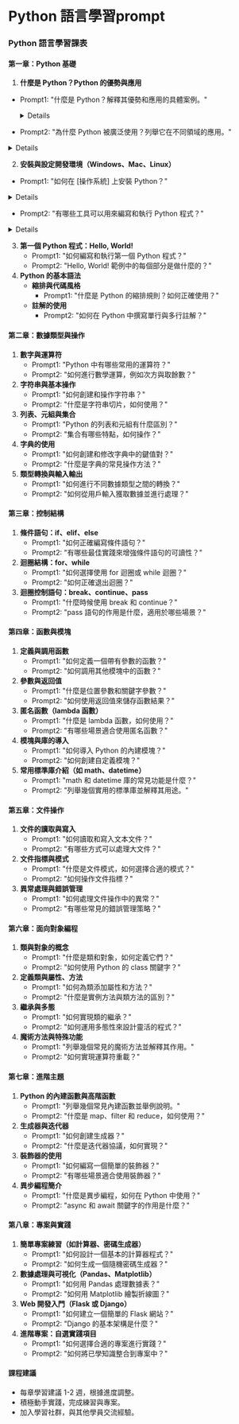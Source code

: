 # Python 語言學習prompt
### Python 語言學習課表


#### 第一章：Python 基礎

1. **什麼是 Python？Python 的優勢與應用**
- Prompt1: "什麼是 Python？解釋其優勢和應用的具體案例。"
	<details>	
	What is Python?Explain its advantages and provide specific examples of its applications
	</details>

- Prompt2: "為什麼 Python 被廣泛使用？列舉它在不同領域的應用。"
<details>
Why is Python widely used? List its applications in different fields.
</details>

2. **安裝與設定開發環境（Windows、Mac、Linux）**

- Prompt1: "如何在 [操作系統] 上安裝 Python？"
<details>
How to install Python on [operating system]?
</details>

- Prompt2: "有哪些工具可以用來編寫和執行 Python 程式？"

<details>

</details>

3. **第一個 Python 程式：Hello, World!**
	- Prompt1: "如何編寫和執行第一個 Python 程式？"
	- Prompt2: "Hello, World! 範例中的每個部分是做什麼的？"
4. **Python 的基本語法**
	- **縮排與代碼風格**
		- Prompt1: "什麼是 Python 的縮排規則？如何正確使用？"
	- **註解的使用**
		- Prompt2: "如何在 Python 中撰寫單行與多行註解？"

#### 第二章：數據類型與操作

1. **數字與運算符**
	- Prompt1: "Python 中有哪些常用的運算符？"
	- Prompt2: "如何進行數學運算，例如次方與取餘數？"
2. **字符串與基本操作**
	- Prompt1: "如何創建和操作字符串？"
	- Prompt2: "什麼是字符串切片，如何使用？"
3. **列表、元組與集合**
	- Prompt1: "Python 的列表和元組有什麼區別？"
	- Prompt2: "集合有哪些特點，如何操作？"
4. **字典的使用**
	- Prompt1: "如何創建和修改字典中的鍵值對？"
	- Prompt2: "什麼是字典的常見操作方法？"
5. **類型轉換與輸入輸出**
	- Prompt1: "如何進行不同數據類型之間的轉換？"
	- Prompt2: "如何從用戶輸入獲取數據並進行處理？"

#### 第三章：控制結構

1. **條件語句：if、elif、else**
	- Prompt1: "如何正確編寫條件語句？"
	- Prompt2: "有哪些最佳實踐來增強條件語句的可讀性？"
2. **迴圈結構：for、while**
	- Prompt1: "如何選擇使用 for 迴圈或 while 迴圈？"
	- Prompt2: "如何正確退出迴圈？"
3. **迴圈控制語句：break、continue、pass**
	- Prompt1: "什麼時候使用 break 和 continue？"
	- Prompt2: "pass 語句的作用是什麼，適用於哪些場景？"

#### 第四章：函數與模塊

1. **定義與調用函數**
	- Prompt1: "如何定義一個帶有參數的函數？"
	- Prompt2: "如何調用其他模塊中的函數？"
2. **參數與返回值**
	- Prompt1: "什麼是位置參數和關鍵字參數？"
	- Prompt2: "如何使用返回值來儲存函數結果？"
3. **匿名函數（lambda 函數）**
	- Prompt1: "什麼是 lambda 函數，如何使用？"
	- Prompt2: "有哪些場景適合使用匿名函數？"
4. **模塊與庫的導入**
	- Prompt1: "如何導入 Python 的內建模塊？"
	- Prompt2: "如何創建自定義模塊？"
5. **常用標準庫介紹（如 math、datetime）**
	- Prompt1: "math 和 datetime 庫的常見功能是什麼？"
	- Prompt2: "列舉幾個實用的標準庫並解釋其用途。"

#### 第五章：文件操作

1. **文件的讀取與寫入**
	- Prompt1: "如何讀取和寫入文本文件？"
	- Prompt2: "有哪些方式可以處理大文件？"
2. **文件指標與模式**
	- Prompt1: "什麼是文件模式，如何選擇合適的模式？"
	- Prompt2: "如何操作文件指標？"
3. **異常處理與錯誤管理**
	- Prompt1: "如何處理文件操作中的異常？"
	- Prompt2: "有哪些常見的錯誤管理策略？"

#### 第六章：面向對象編程

1. **類與對象的概念**
	- Prompt1: "什麼是類和對象，如何定義它們？"
	- Prompt2: "如何使用 Python 的 class 關鍵字？"
2. **定義類與屬性、方法**
	- Prompt1: "如何為類添加屬性和方法？"
	- Prompt2: "什麼是實例方法與類方法的區別？"
3. **繼承與多態**
	- Prompt1: "如何實現類的繼承？"
	- Prompt2: "如何運用多態性來設計靈活的程式？"
4. **魔術方法與特殊功能**
	- Prompt1: "列舉幾個常見的魔術方法並解釋其作用。"
	- Prompt2: "如何實現運算符重載？"

#### 第七章：進階主題

1. **Python 的內建函數與高階函數**
	- Prompt1: "列舉幾個常見內建函數並舉例說明。"
	- Prompt2: "什麼是 map、filter 和 reduce，如何使用？"
2. **生成器與迭代器**
	- Prompt1: "如何創建生成器？"
	- Prompt2: "什麼是迭代器協議，如何實現？"
3. **裝飾器的使用**
	- Prompt1: "如何編寫一個簡單的裝飾器？"
	- Prompt2: "有哪些場景適合使用裝飾器？"
4. **異步編程簡介**
	- Prompt1: "什麼是異步編程，如何在 Python 中使用？"
	- Prompt2: "async 和 await 關鍵字的作用是什麼？"

#### 第八章：專案與實踐

1. **簡單專案練習（如計算器、密碼生成器）**
	- Prompt1: "如何設計一個基本的計算器程式？"
	- Prompt2: "如何生成一個隨機密碼生成器？"
2. **數據處理與可視化（Pandas、Matplotlib）**
	- Prompt1: "如何用 Pandas 處理數據表？"
	- Prompt2: "如何用 Matplotlib 繪製折線圖？"
3. **Web 開發入門（Flask 或 Django）**
	- Prompt1: "如何建立一個簡單的 Flask 網站？"
	- Prompt2: "Django 的基本架構是什麼？"
4. **進階專案：自選實踐項目**
	- Prompt1: "如何選擇合適的專案進行實踐？"
	- Prompt2: "如何將已學知識整合到專案中？"

#### 課程建議

- 每章學習建議 1-2 週，根據進度調整。
- 積極動手實踐，完成練習與專案。
- 加入學習社群，與其他學員交流經驗。
